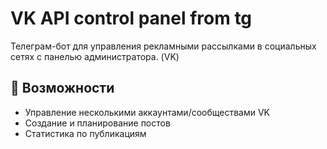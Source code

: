 # VK API control panel from tg

Телеграм-бот для управления рекламными рассылками в социальных сетях с панелью администратора. (VK)

## 🌟 Возможности

- Управление несколькими аккаунтами/сообществами VK
- Создание и планирование постов
- Статистика по публикациям
